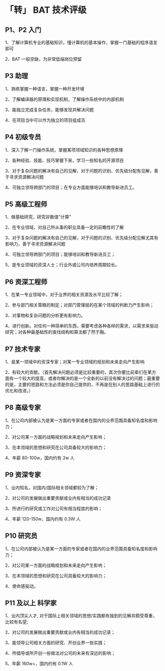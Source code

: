 # 「转」 BAT 技术评级

## P1、P2 入门

1、了解计算机专业的基础知识，懂计算机的基本操作，掌握一门基础的程序语言即可

2、BAT 一般空缺，为非常低端岗位预留

## P3 助理

1、熟练掌握一种语言，掌握一种开发环境

2、了解编译器的原理和实现机制，了解操作系统中的内部机制

3、能独立完成复杂任务，能够发现并解决问题

4、在项目当中可以作为独立的项目组成员

## P4 初级专员

1、深入了解一门操作系统，掌握某项领域知识的各种思想原理

2、各种经验、技能、技巧掌握下来，学习一些知名的开源项目

3、对于复杂问题的解决有自己的见解，对于问题的识别、优先级分配有见解，善于寻求资源解决问题

4、可独立领导跨部门的项目；在专业方面能够培训和教导新进员工。

## P5 高级工程师

1、做基础研究，研究非数值"计算"

2、在专业领域，对自己所从事的职业具备一定的前瞻性的了解

3、对于复杂问题的解决有自己的见解，对于问题的识别、优先级分配见解尤其有影响力，善于寻求资源解决问题

4、可独立领导跨部门的项目；能够培训和教导新进员工；

5、是专业领域的资深人士；行业外或公司内培养周期较长。

## P6 资深工程师

1、在某一专业领域中，对于业界的相关资源及水平比较了解；

2、参与部门相关策略的制定；对部门管理层的在某个领域的判断力产生影响；

3、对事物和复杂问题的分析更有影响力。

4、进行创新。对任何一种简单的东西，需要考虑各种各样的需求，以需求来驱动研究；对各种最基础性的查找结构和算法都了然于胸。

## P7 技术专家

1、是某一领域中的资深专家；对某一专业领域的规划和未来走向产生影响

2、有较大的贡献。（首先解决问题必须是比较重要的，其次你要比前辈们在某方面有一个较大的提高，或者你解决的是一个全新的以前没有解决过的问题；最重要的是，主要的思路和方法必须是你自己提供的，不再是在别人的思路基础上进行的优化和改进。）

## P8 高级专家

1、在公司内部被认为是某一方面的专家或者在国内的业界范围具备知名度和影响力；

2、对公司某一方面的战略规划和未来走向产生影响；

3、在本领域的思想和研究在公司具备较大的影响力；

4、年薪 80-100w，国内约有 2w 人

## P9 资深专家

1、业内知名，对国内/国际相关领域都较为了解；

2、对公司的发展做出重要贡献或业内有相当的成功记录

3、所进行的研究或工作对公司有相当程度的影响；

4、年薪 120-150w，国内约有 0.3W 人

## P10 研究员

1、在公司内部被认为是某一方面的专家或者在国内的业界范围具备知名度和影响力；

2、对公司某一方面的战略规划和未来走向产生影响；

3、在本领域的思想和研究在公司具备较大的影响力；

4、使命感驱动。

## P11 及以上 科学家

1、业内顶尖人才, 对于国际上相关领域的思想/实践都有独到的见解并颇受尊重，比较有名望;

2、对公司的发展做出重要贡献或业内有相当的成功记录；

3、能领导公司相关方面的研究、开创业界一些实践；

4、所倡导或所开创一些做法对公司的未来有深远的影响；

5、年薪 160w+，国内约有 0.1W 人

